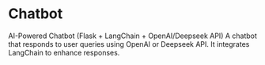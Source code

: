 # Chatbot
 AI-Powered Chatbot (Flask + LangChain + OpenAI/Deepseek API) A chatbot that responds to user queries using OpenAI or Deepseek API. It integrates LangChain to enhance responses.
